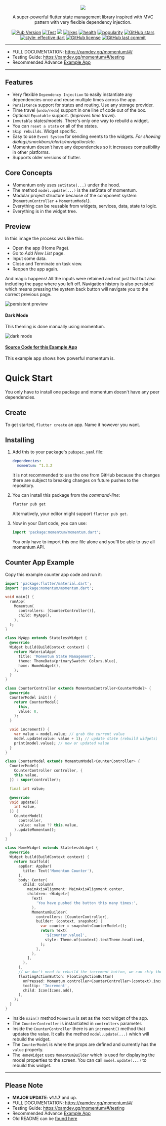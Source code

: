 <p align="center">
  <img src="https://i.imgur.com/DAFGeAd.png">
</p>

<p align="center">A super-powerful flutter state management library inspired with MVC pattern with very flexible dependency injection.</p>

<p align="center">
<a href="https://pub.dev/packages/momentum" target="_blank"><img src="https://img.shields.io/pub/v/momentum" alt="Pub Version" /></a>
<a href="https://github.com/xamantra/momentum/actions" target="_blank"><img src="https://github.com/xamantra/momentum/workflows/CI/badge.svg" alt="Test" /></a>
<a href="https://codecov.io/gh/xamantra/momentum"><img src="https://codecov.io/gh/xamantra/momentum/branch/master/graph/badge.svg" /></a>
<a href="https://pub.dev/packages/momentum/score" target="_blank"><img src="https://img.shields.io/badge/dynamic/json?color=blue&label=likes&query=likes&url=http://www.pubscore.gq/likes?package=momentum" alt="likes" /></a>
<a href="https://pub.dev/packages/momentum/score" target="_blank"><img src="https://img.shields.io/badge/dynamic/json?color=green&label=health&query=pub_points&url=http://www.pubscore.gq/pub-points?package=momentum" alt="health" /></a>
<a href="https://pub.dev/packages/momentum/score" target="_blank"><img src="https://img.shields.io/badge/dynamic/json?color=teal&label=popularity&query=popularity&url=http://www.pubscore.gq/popularity?package=momentum" alt="popularity" /></a>
<a href="https://github.com/xamantra/momentum/stargazers" target="_blank"><img src="https://img.shields.io/github/stars/xamantra/momentum" alt="GitHub stars" /></a>
<a href="https://github.com/tenhobi/effective_dart" target="_blank"><img src="https://img.shields.io/badge/style-effective_dart-54C5F8.svg" alt="style: effective dart" /></a>
<a href="https://github.com/xamantra/momentum/blob/master/LICENSE" target="_blank"><img src="https://img.shields.io/github/license/xamantra/momentum" alt="GitHub license" /></a>
<a href="https://github.com/xamantra/momentum/commits/master" target="_blank"><img src="https://img.shields.io/github/last-commit/xamantra/momentum" alt="GitHub last commit" /></a>
</p>

---

- FULL DOCUMENTATION: https://xamdev.gq/momentum/#/
- Testing Guide: https://xamdev.gq/momentum/#/testing
- Recommended Advance <a href="https://github.com/xamantra/listify" target="_blank">Example App</a>

---


## Features
  - Very flexible `Dependency Injection` to easily instantiate any dependencies once and reuse multiple times across the app.
  - `Persistence` support for states and routing. Use any storage provider.
  - Time travel (`undo/redo`) support in one line of code out of the box.
  - Optional `Equatable` support. (*Improves time travel*).
  - `Immutable` states/models. There's only one way to rebuild a widget.
  - You can `reset a state` or all of the states.
  - `Skip rebuilds`. Widget specific.
  - Easy to use `Event System` for sending events to the widgets. *For showing dialogs/snackbars/alerts/navigation/etc.*
  - Momentum doesn't have any dependencies so it increases compatibility in other platforms.
  - Supports older versions of flutter.

## Core Concepts

  - Momentum only uses `setState(...)` under the hood.
  - The method `model.update(...)` is the setState of momentum.
  - Modular project structure because of the component system (`MomentumController` + `MomentumModel`).
  - Everything can be reusable from widgets, services, data, state to logic.
  - Everything is in the widget tree.

## Preview
In this image the process was like this:
- Open the app (Home Page).
- Go to *Add New List* page.
- Input some data.
- Close and Terminate on task view.
- Reopen the app again.

And magic happens! All the inputs were retained and not just that but also including the page where you left off. Navigation history is also persisted which means pressing the system back button will navigate you to the correct previous page.

![persistent preview](https://i.imgur.com/9CrFNRG.png)

#### Dark Mode
This theming is done manually using momentum.

![dark mode](https://i.imgur.com/WurrjR1.png)

#### [Source Code for this Example App](https://github.com/xamantra/listify)
This example app shows how powerful momentum is.

# Quick Start
You only have to install one package and momentum doesn't have any peer dependencies.

## Create
To get started, `flutter create` an app. Name it however you want.

## Installing
1. Add this to your package's `pubspec.yaml` file:
    ```yaml
    dependencies:
      momentum: ^1.3.2
    ```
    It is not recommended to use the one from GitHub because the changes there are subject to breaking changes on future pushes to the repository.

2. You can install this package from the *command-line*:
    ```bash
    flutter pub get
    ```
    Alternatively, your editor might support `flutter pub get`.

3. Now in your Dart code, you can use:
    ```dart
    import 'package:momentum/momentum.dart';
    ```
    You only have to import this one file alone and you'll be able to use all momentum API.

## Counter App Example
Copy this example counter app code and run it:

```dart
import 'package:flutter/material.dart';
import 'package:momentum/momentum.dart';

void main() {
  runApp(
    Momentum(
      controllers: [CounterController()],
      child: MyApp(),
    ),
  );
}

class MyApp extends StatelessWidget {
  @override
  Widget build(BuildContext context) {
    return MaterialApp(
      title: 'Momentum State Management',
      theme: ThemeData(primarySwatch: Colors.blue),
      home: HomeWidget(),
    );
  }
}

class CounterController extends MomentumController<CounterModel> {
  @override
  CounterModel init() {
    return CounterModel(
      this,
      value: 0,
    );
  }

  void increment() {
    var value = model.value; // grab the current value
    model.update(value: value + 1); // update state (rebuild widgets)
    print(model.value); // new or updated value
  }
}

class CounterModel extends MomentumModel<CounterController> {
  CounterModel(
    CounterController controller, {
    this.value,
  }) : super(controller);

  final int value;

  @override
  void update({
    int value,
  }) {
    CounterModel(
      controller,
      value: value ?? this.value,
    ).updateMomentum();
  }
}

class HomeWidget extends StatelessWidget {
  @override
  Widget build(BuildContext context) {
    return Scaffold(
      appBar: AppBar(
        title: Text('Momentum Counter'),
      ),
      body: Center(
        child: Column(
          mainAxisAlignment: MainAxisAlignment.center,
          children: <Widget>[
            Text(
              'You have pushed the button this many times:',
            ),
            MomentumBuilder(
              controllers: [CounterController],
              builder: (context, snapshot) {
                var counter = snapshot<CounterModel>();
                return Text(
                  '${counter.value}',
                  style: Theme.of(context).textTheme.headline4,
                );
              },
            ),
          ],
        ),
      ),
      // we don't need to rebuild the increment button, we can skip the MomentumBuilder
      floatingActionButton: FloatingActionButton(
        onPressed: Momentum.controller<CounterController>(context).increment,
        tooltip: 'Increment',
        child: Icon(Icons.add),
      ),
    );
  }
}
```

- Inside `main()` method `Momentum` is set as the root widget of the app.
- The `CounterController` is instantiated in `controllers` parameter.
- Inside the `CounterController` there is an `increment()` method that updates the value. It calls the method `model.update(...)` which will rebuild the widget.
- The `CounterModel` is where the props are defined and currently has the `value` property.
- The `HomeWidget` uses `MomentumBuilder` which is used for displaying the model properties to the screen. You can call `model.update(...)` to rebuild this widget.

---

## Please Note

- **MAJOR UPDATE**: **v1.1.7** and up.
- FULL DOCUMENTATION: https://xamdev.gq/momentum/#/
- Testing Guide: https://xamdev.gq/momentum/#/testing
- Recommended Advance <a href="https://github.com/xamantra/listify" target="_blank">Example App</a>
- Old README can be <a href="https://xamdev.gq/momentum/#/README.old" target="_blank">found here</a>
